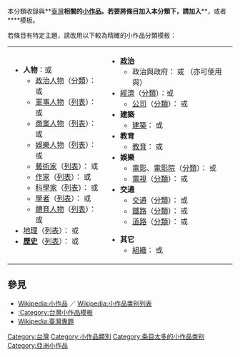 本分類收錄與**[臺灣](../Page/臺灣.md "wikilink")**相關的[小作品](https://zh.wikipedia.org/wiki/Wikipedia:小作品 "wikilink")。若要將條目加入本分類下，請加入****，或者****模板。

若條目有特定主題，請改用以下較為精確的小作品分類模板：

<table>
<tbody>
<tr class="odd">
<td><ul>
<li><strong>人物</strong>：<strong></strong>或<strong></strong>
<ul>
<li><a href="https://zh.wikipedia.org/wiki/Category:台灣政治人物" title="wikilink">政治人物</a>（<a href="https://zh.wikipedia.org/wiki/Category:臺灣政治人物小作品" title="wikilink">分類</a>）：<strong></strong> 或 <strong></strong></li>
<li><a href="https://zh.wikipedia.org/wiki/Category:台灣軍事人物" title="wikilink">軍事人物</a>（<a href="../Page/Special:链入页面/Template:TW-mil-bio-stub.md" title="wikilink">列表</a>）：<strong></strong> 或 <strong></strong></li>
<li><a href="https://zh.wikipedia.org/wiki/Category:台灣企業家" title="wikilink">商業人物</a>（<a href="../Page/Special:链入页面/Template:Taiwanese_merchant-stub.md" title="wikilink">列表</a>）：<strong></strong> 或 <strong></strong></li>
<li><a href="https://zh.wikipedia.org/wiki/Category:台灣藝人" title="wikilink">娛樂人物</a>（<a href="../Page/Special:链入页面/Template:台灣娛樂人物小作品.md" title="wikilink">列表</a>）：<strong></strong> 或 <strong></strong></li>
<li><a href="https://zh.wikipedia.org/wiki/Category:台灣藝術家" title="wikilink">藝術家</a>（<a href="../Page/Special:链入页面/Template:Taiwan-artist-stub.md" title="wikilink">列表</a>）：<strong></strong> 或 <strong></strong></li>
<li><a href="https://zh.wikipedia.org/wiki/Category:台灣作家" title="wikilink">作家</a>（<a href="../Page/Special:链入页面/Template:TW-writer-stub.md" title="wikilink">列表</a>）：<strong></strong> 或 <strong></strong></li>
<li><a href="https://zh.wikipedia.org/wiki/Category:台灣科學家" title="wikilink">科學家</a>（<a href="../Page/Special:链入页面/Template:Taiwan-scientist-stub.md" title="wikilink">列表</a>）：<strong></strong> 或 <strong></strong></li>
<li><a href="https://zh.wikipedia.org/wiki/Category:台灣學者" title="wikilink">學者</a>（<a href="../Page/Special:链入页面/Template:Taiwan-academic-bio-stub.md" title="wikilink">列表</a>）：<strong></strong> 或 <strong></strong></li>
<li><a href="https://zh.wikipedia.org/wiki/Category:台灣運動員" title="wikilink">體育人物</a>（<a href="../Page/Special:链入页面/Template:Taiwan-sport-bio-stub.md" title="wikilink">列表</a>）：<strong></strong> 或 <strong></strong></li>
</ul></li>
<li><a href="https://zh.wikipedia.org/wiki/Category:台灣地理" title="wikilink">地理</a>（<a href="../Page/Special:链入页面/Template:Taiwan-geo-stub.md" title="wikilink">列表</a>）：<strong></strong> 或 <strong></strong></li>
<li><strong><a href="https://zh.wikipedia.org/wiki/Category:台灣歷史" title="wikilink">歷史</a></strong>（<a href="../Page/Special:链入页面/Template:TW-hist-stub.md" title="wikilink">列表</a>）：<strong></strong> 或 <strong></strong></li>
</ul></td>
<td><ul>
<li><strong><a href="../Page/台灣政治.md" title="wikilink">政治</a></strong>
<ul>
<li>政治與政府：<strong></strong> 或 <strong></strong>（亦可使用與）</li>
</ul></li>
<li><a href="https://zh.wikipedia.org/wiki/Category:台灣經濟" title="wikilink">經濟</a>（<a href="https://zh.wikipedia.org/wiki/Category:台灣經濟小作品" title="wikilink">分類</a>）：或
<ul>
<li><a href="https://zh.wikipedia.org/wiki/Category:台灣公司" title="wikilink">公司</a>（<a href="https://zh.wikipedia.org/wiki/Category:台灣公司小作品" title="wikilink">分類</a>）：<strong></strong> 或 <strong></strong></li>
</ul></li>
<li><strong>建築</strong>
<ul>
<li><a href="https://zh.wikipedia.org/wiki/Category:台灣建築" title="wikilink">建築</a>：<strong></strong> 或 <strong></strong></li>
</ul></li>
<li><strong>教育</strong>
<ul>
<li><a href="https://zh.wikipedia.org/wiki/Category:台灣教育" title="wikilink">教育</a>：<strong></strong> 或 <strong></strong></li>
</ul></li>
<li><strong>娛樂</strong>
<ul>
<li><a href="https://zh.wikipedia.org/wiki/Category:台湾电影" title="wikilink">電影</a>、<a href="https://zh.wikipedia.org/wiki/Category:台灣電影院" title="wikilink">電影院</a>（<a href="https://zh.wikipedia.org/wiki/Category:台灣電影小作品" title="wikilink">分類</a>）：<strong></strong> 或 <strong></strong></li>
<li><a href="https://zh.wikipedia.org/wiki/Category:台灣電視" title="wikilink">電視</a>（<a href="https://zh.wikipedia.org/wiki/Category:台灣電視小作品" title="wikilink">分類</a>）：<strong></strong> 或 <strong></strong></li>
</ul></li>
<li><strong>交通</strong>
<ul>
<li><a href="https://zh.wikipedia.org/wiki/Category:台灣交通" title="wikilink">交通</a>（<a href="https://zh.wikipedia.org/wiki/Category:台灣交通小作品" title="wikilink">分類</a>）：<strong></strong> 或 <strong></strong></li>
<li><a href="https://zh.wikipedia.org/wiki/Category:台灣鐵路" title="wikilink">鐵路</a>（<a href="https://zh.wikipedia.org/wiki/Category:台灣鐵路小作品" title="wikilink">分類</a>）：<strong></strong> 或 <strong></strong></li>
<li><a href="https://zh.wikipedia.org/wiki/Category:台灣道路" title="wikilink">道路</a>（<a href="https://zh.wikipedia.org/wiki/Category:台灣道路小作品" title="wikilink">分類</a>）：<strong></strong> 或 <strong></strong></li>
</ul></li>
</ul>
<ul>
<li><strong>其它</strong>
<ul>
<li><a href="https://zh.wikipedia.org/wiki/Category:台灣組織" title="wikilink">組織</a>：<strong></strong> 或 <strong></strong></li>
</ul></li>
</ul></td>
</tr>
</tbody>
</table>

## 參見

  - [Wikipedia:小作品](https://zh.wikipedia.org/wiki/Wikipedia:小作品 "wikilink")
    ／
    [Wikipedia:小作品类别列表](https://zh.wikipedia.org/wiki/Wikipedia:小作品类别列表 "wikilink")
  - [:Category:台灣小作品模板](https://zh.wikipedia.org/wiki/Category:台灣小作品模板 "wikilink")
  - [Wikipedia:臺灣專題](https://zh.wikipedia.org/wiki/Wikipedia:臺灣專題 "wikilink")

[Category:台灣](https://zh.wikipedia.org/wiki/Category:台灣 "wikilink")
[Category:小作品類別](https://zh.wikipedia.org/wiki/Category:小作品類別 "wikilink")
[Category:条目太多的小作品类别](https://zh.wikipedia.org/wiki/Category:条目太多的小作品类别 "wikilink")
[Category:亞洲小作品](https://zh.wikipedia.org/wiki/Category:亞洲小作品 "wikilink")